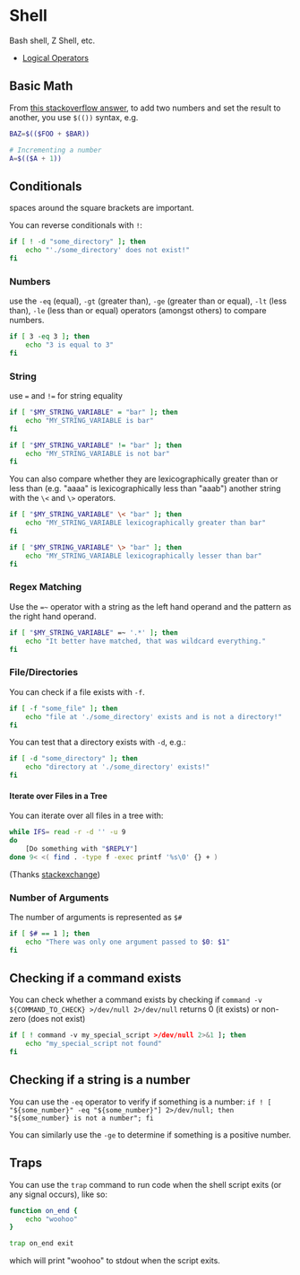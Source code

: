 # Shell

Bash shell, Z Shell, etc.

- [Logical Operators](https://stackoverflow.com/questions/6270440/simple-logical-operators-in-bash)

## Basic Math

From [this stackoverflow answer](https://stackoverflow.com/questions/6348902/how-can-i-add-numbers-in-a-bash-script), to add two numbers and set the result to another, you use `$(())` syntax, e.g.

```bash
BAZ=$(($FOO + $BAR))

# Incrementing a number
A=$(($A + 1))
```

## Conditionals

spaces around the square brackets are important.

You can reverse conditionals with `!`:

```bash
if [ ! -d "some_directory" ]; then
    echo "'./some_directory' does not exist!"
fi
```

### Numbers

use the `-eq` (equal), `-gt` (greater than), `-ge` (greater than or equal), `-lt` (less than), `-le` (less than or equal) operators (amongst others) to compare numbers.

```bash
if [ 3 -eq 3 ]; then
    echo "3 is equal to 3"
fi
```

### String

use `=` and `!=` for string equality

```bash
if [ "$MY_STRING_VARIABLE" = "bar" ]; then
    echo "MY_STRING_VARIABLE is bar"
fi

if [ "$MY_STRING_VARIABLE" != "bar" ]; then
    echo "MY_STRING_VARIABLE is not bar"
fi
```

You can also compare whether they are lexicographically greater than or less than (e.g. "aaaa" is lexicographically less than "aaab") another string with the `\<` and `\>` operators.

```bash
if [ "$MY_STRING_VARIABLE" \< "bar" ]; then
    echo "MY_STRING_VARIABLE lexicographically greater than bar"
fi

if [ "$MY_STRING_VARIABLE" \> "bar" ]; then
    echo "MY_STRING_VARIABLE lexicographically lesser than bar"
fi
```

### Regex Matching

Use the `=~` operator with a string as the left hand operand and the pattern as the right hand operand.

```bash
if [ "$MY_STRING_VARIABLE" =~ '.*' ]; then
    echo "It better have matched, that was wildcard everything."
fi
```

### File/Directories

You can check if a file exists with `-f`.

```bash
if [ -f "some_file" ]; then
    echo "file at './some_directory' exists and is not a directory!"
fi
```

You can test that a directory exists with `-d`, e.g.:

```bash
if [ -d "some_directory" ]; then
    echo "directory at './some_directory' exists!"
fi
```

#### Iterate over Files in a Tree

You can iterate over all files in a tree with:

```bash
while IFS= read -r -d '' -u 9
do
    [Do something with "$REPLY"]
done 9< <( find . -type f -exec printf '%s\0' {} + )
```

(Thanks [stackexchange](https://unix.stackexchange.com/a/139364))

### Number of Arguments

The number of arguments is represented as `$#`

```bash
if [ $# == 1 ]; then
    echo "There was only one argument passed to $0: $1"
fi
```

## Checking if a command exists

You can check whether a command exists by checking if `command -v ${COMMAND_TO_CHECK} >/dev/null 2>/dev/null` returns 0 (it exists) or non-zero (does not exist)

```bash
if [ ! command -v my_special_script >/dev/null 2>&1 ]; then
    echo "my_special_script not found"
fi
```

## Checking if a string is a number

You can use the `-eq` operator to verify if something is a number: `if ! [ "${some_number}" -eq "${some_number}"] 2>/dev/null; then "${some_number} is not a number"; fi`

You can similarly use the `-ge` to determine if something is a positive number.

## Traps

You can use the `trap` command to run code when the shell script exits (or any signal occurs), like so:

```bash
function on_end {
    echo "woohoo"
}

trap on_end exit
```

which will print "woohoo" to stdout when the script exits.

